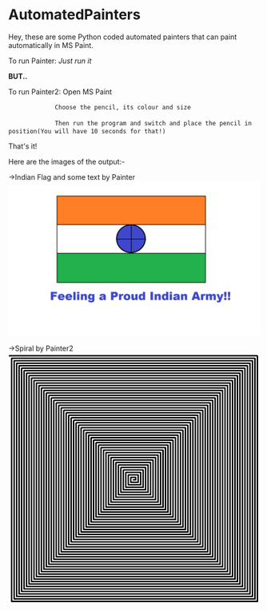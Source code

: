 # AutomatedPainters

Hey, these are some Python coded automated painters that can paint automatically in MS Paint.

To run Painter: *Just run it* 

**BUT..**

To run Painter2: Open MS Paint

                 Choose the pencil, its colour and size
                 
                 Then run the program and switch and place the pencil in position(You will have 10 seconds for that!)
                
That's it!

Here are the images of the output:-

->Indian Flag and some text by Painter
![Flag](Results/Flag.png)

->Spiral by Painter2    
![Very Hypnotizing Spiral](Results/Spiral.png)
